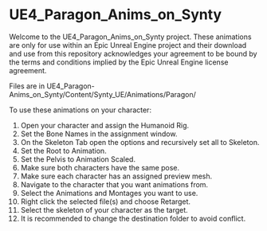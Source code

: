 # UE4_Paragon_Anims_on_Synty

Welcome to the UE4_Paragon_Anims_on_Synty project. 
These animations are only for use within an Epic Unreal Engine project and their download and use from this repository acknowledges your agreement to be bound by the terms and conditions implied by the Epic Unreal Engine license agreement.

Files are in UE4_Paragon-Anims_on_Synty/Content/Synty_UE/Animations/Paragon/

To use these animations on your character:

1. Open your character and assign the Humanoid Rig. 
2. Set the Bone Names in the assignment window. 
3. On the Skeleton Tab open the options and recursively set all to Skeleton. 
4. Set the Root to Animation. 
5. Set the Pelvis to Animation Scaled. 
6. Make sure both characters have the same pose. 
7. Make sure each character has an assigned preview mesh. 
8. Navigate to the character that you want animations from. 
9. Select the Animations and Montages you want to use. 
10. Right click the selected file(s) and choose Retarget. 
11. Select the skeleton of your character as the target. 
12. It is recommended to change the destination folder to avoid conflict.
